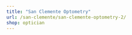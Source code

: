 ```yaml
---
title: "San Clemente Optometry"
url: /san-clemente/san-clemente-optometry-2/
shop: optician
---
```

